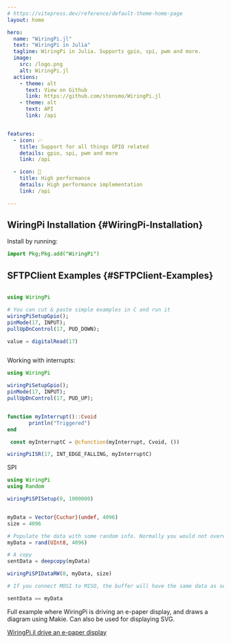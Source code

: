 ```yaml
---
# https://vitepress.dev/reference/default-theme-home-page
layout: home

hero:
  name: "WiringPi.jl"
  text: "WiringPi in Julia"
  tagline: WiringPi in Julia. Supports gpio, spi, pwm and more.
  image:
    src: /logo.png
    alt: WiringPi.jl
  actions:
    - theme: alt
      text: View on Github
      link: https://github.com/stensmo/WiringPi.jl
    - theme: alt
      text: API
      link: /api


features:
  - icon: ✅
    title: Support for all things GPIO related
    details: gpio, spi, pwm and more
    link: /api

  - icon: 🚀
    title: High performance
    details: High performance implementation
    link: /api

---
```



## WiringPi Installation {#WiringPi-Installation}

Install by running:

```julia
import Pkg;Pkg.add("WiringPi")
```


## SFTPClient Examples {#SFTPClient-Examples}

```julia

using WiringPi

# You can cut & paste simple examples in C and run it
wiringPiSetupGpio();
pinMode(17, INPUT);
pullUpDnControl(17, PUD_DOWN);

value = digitalRead(17)



```


Working with interrupts:

```julia
using WiringPi

wiringPiSetupGpio();
pinMode(17, INPUT);
pullUpDnControl(17, PUD_UP);


function myInterrupt()::Cvoid
       println("Triggered")
end

 const myInterruptC = @cfunction(myInterrupt, Cvoid, ())

wiringPiISR(17, INT_EDGE_FALLING, myInterruptC)

```


SPI

```julia
using WiringPi
using Random

wiringPiSPISetup(0, 1000000)


myData = Vector{Cuchar}(undef, 4096)
size = 4096

# Populate the data with some random info. Normally you would not overwrite the vector above.
myData = rand(UInt8, 4096)

# A copy
sentData = deepcopy(myData)

wiringPiSPIDataRW(0, myData, size)

# If you connect MOSI to MISO, the buffer will have the same data as sent. Otherwise it will be zeroes

sentData == myData

```


Full example where WiringPi is driving an e-paper display, and draws a diagram using Makie. Can also be used for displaying SVG.

[WiringPi.jl drive an e-paper display ](https://github.com/stensmo/WiringPi.jl/tree/main/examples)
